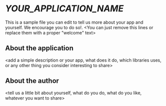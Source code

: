 _YOUR_APPLICATION_NAME_
=======================

This is a sample file you can edit to tell us more about your app and yourself. We encourage you to do so!. <You can just remove this lines or replace them with a proper "welcome" text> 

## About the application

<add a simple description or your app, what does it do, which libraries uses, or any other thing you consider interesting to share>

## About the author

<tell us a little bit about yourself, what do you do, what do you like, whatever you want to share>

